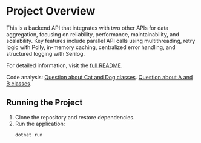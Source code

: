 # Project Overview

This is a backend API that integrates with two other APIs for data aggregation, focusing on reliability, performance, maintainability, and scalability. Key features include parallel API calls using multithreading, retry logic with Polly, in-memory caching, centralized error handling, and structured logging with Serilog.

For detailed information, visit the [full README](./OneStreamFrontEndApi/README.md).

Code analysis:
[Question about Cat and Dog classes](./CodeAnalysisQuestions/Animal.md).
[Question about A and B classes](./CodeAnalysisQuestions/ClassAandB.md).

## Running the Project

1. Clone the repository and restore dependencies.
2. Run the application:
   ```sh
   dotnet run

